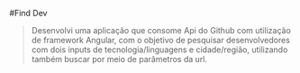 #Find Dev 
 
>Desenvolvi uma aplicação que consome Api do Github com utilização de framework Angular, com o objetivo de pesquisar desenvolvedores com dois inputs de tecnologia/linguagens e     cidade/região, utilizando também buscar por meio de parâmetros da url.
